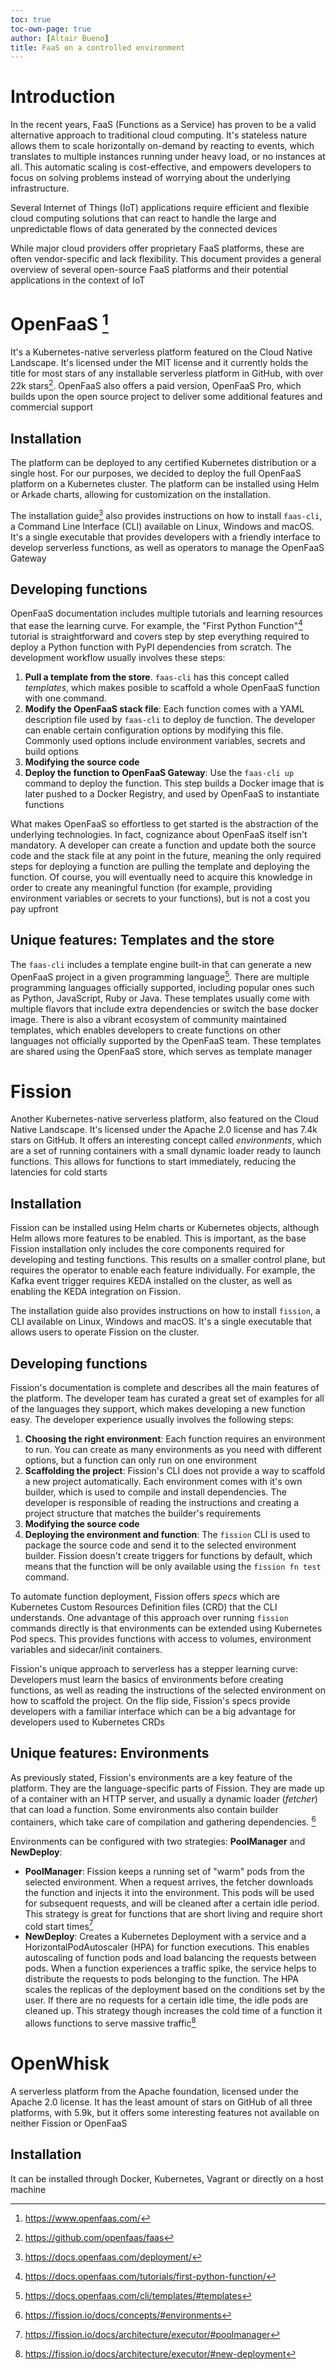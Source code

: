 ```yaml
---
toc: true
toc-own-page: true
author: [Altair Bueno]
title: FaaS on a controlled environment
---
```


<!--
recursos:
  - https://dl.acm.org/doi/10.1145/3565382.3565878
notas:
  - Debería separar fission, openfaas etc por secciones? CLI, instalación, UX, rendimiento....
    - CLI
    - Instalación
    - UX
    - Rendimiento
    - Triggers
    - Features diferenciadoras
  - Deberían ser minimo 6 páginas del template

- Introduction
- OpenFaaS
  - Installation
  - Developing functions
  - Templates and the store
  - Function lifecycle
- Fission
  - Installation
  - Developing functions
  - Function executors, triggers and specs
  - Function lifecycle
- OpenWhisk
  - Installation
  - Developing functions
- Comparison between these platforms
- Conclusions and future work
-->

# Introduction

In the recent years, FaaS (Functions as a Service) has proven to be a valid
alternative approach to traditional cloud computing. It's stateless nature
allows them to scale horizontally on-demand by reacting to events, which
translates to multiple instances running under heavy load, or no instances at
all. This automatic scaling is cost-effective, and empowers developers to focus
on solving problems instead of worrying about the underlying infrastructure.

Several Internet of Things (IoT) applications require efficient and flexible
cloud computing solutions that can react to handle the large and unpredictable
flows of data generated by the connected devices

While major cloud providers offer proprietary FaaS platforms, these are often
vendor-specific and lack flexibility. This document provides a general overview
of several open-source FaaS platforms and their potential applications in the
context of IoT

# OpenFaaS [^1]

It's a Kubernetes-native serverless platform featured on the Cloud Native
Landscape. It's licensed under the MIT license and it currently holds the title
for most stars of any installable serverless platform in GitHub, with over 22k
stars[^2]. OpenFaaS also offers a paid version, OpenFaaS Pro, which builds upon
the open source project to deliver some additional features and commercial
support

[^1]: https://www.openfaas.com/
[^2]: https://github.com/openfaas/faas

## Installation

The platform can be deployed to any certified Kubernetes distribution or a
single host. For our purposes, we decided to deploy the full OpenFaaS platform
on a Kubernetes cluster. The platform can be installed using Helm or Arkade
charts, allowing for customization on the installation.

The installation guide[^3] also provides instructions on how to install
`faas-cli`, a Command Line Interface (CLI) available on Linux, Windows and
macOS. It's a single executable that provides developers with a friendly
interface to develop serverless functions, as well as operators to manage the
OpenFaaS Gateway

[^3]: https://docs.openfaas.com/deployment/

## Developing functions

OpenFaaS documentation includes multiple tutorials and learning resources that
ease the learning curve. For example, the "First Python Function"[^4] tutorial
is straightforward and covers step by step everything required to deploy a
Python function with PyPI dependencies from scratch. The development workflow
usually involves these steps:

1. **Pull a template from the store**. `faas-cli` has this concept called
   _templates_, which makes posible to scaffold a whole OpenFaaS function with
   one command.
2. **Modify the OpenFaaS stack file**: Each function comes with a YAML
   description file used by `faas-cli` to deploy de function. The developer can
   enable certain configuration options by modifying this file. Commonly used
   options include environment variables, secrets and build options
3. **Modifying the source code**
4. **Deploy the function to OpenFaaS Gateway**: Use the `faas-cli up` command to
   deploy the function. This step builds a Docker image that is later pushed to
   a Docker Registry, and used by OpenFaaS to instantiate functions

What makes OpenFaaS so effortless to get started is the abstraction of the
underlying technologies. In fact, cognizance about OpenFaaS itself isn't
mandatory. A developer can create a function and update both the source code and
the stack file at any point in the future, meaning the only required steps for
deploying a function are pulling the template and deploying the function. Of
course, you will eventually need to acquire this knowledge in order to create
any meaningful function (for example, providing environment variables or secrets
to your functions), but is not a cost you pay upfront

[^4]: https://docs.openfaas.com/tutorials/first-python-function/

## Unique features: Templates and the store

The `faas-cli` includes a template engine built-in that can generate a new
OpenFaaS project in a given programming language[^5]. There are multiple
programming languages officially supported, including popular ones such as
Python, JavaScript, Ruby or Java. These templates usually come with multiple
flavors that include extra dependencies or switch the base docker image. There
is also a vibrant ecosystem of community maintained templates, which enables
developers to create functions on other languages not officially supported by
the OpenFaaS team. These templates are shared using the OpenFaaS store, which
serves as template manager

[^5]: https://docs.openfaas.com/cli/templates/#templates

<!--

## Function lifecycle

TODO https://docs.openfaas.com/architecture/invocations/

- How the functions are created
- Cuanto tiempo duran las funciones en ejecución
-->

# Fission

Another Kubernetes-native serverless platform, also featured on the Cloud Native
Landscape. It's licensed under the Apache 2.0 license and has 7.4k stars on
GitHub. It offers an interesting concept called _environments_, which are a set
of running containers with a small dynamic loader ready to launch functions.
This allows for functions to start immediately, reducing the latencies for cold
starts

## Installation

Fission can be installed using Helm charts or Kubernetes objects, although Helm
allows more features to be enabled. This is important, as the base Fission
installation only includes the core components required for developing and
testing functions. This results on a smaller control plane, but requires the
operator to enable each feature individually. For example, the Kafka event
trigger requires KEDA installed on the cluster, as well as enabling the KEDA
integration on Fission.

The installation guide also provides instructions on how to install `fission`, a
CLI available on Linux, Windows and macOS. It's a single executable that allows
users to operate Fission on the cluster.

## Developing functions

Fission's documentation is complete and describes all the main features of the
platform. The developer team has curated a great set of examples for all of the
languages they support, which makes developing a new function easy. The
developer experience usually involves the following steps:

1. **Choosing the right environment**: Each function requires an environment to
   run. You can create as many environments as you need with different options,
   but a function can only run on one environment
2. **Scaffolding the project**: Fission's CLI does not provide a way to scaffold
   a new project automatically. Each environment comes with it's own builder,
   which is used to compile and install dependencies. The developer is
   responsible of reading the instructions and creating a project structure that
   matches the builder's requirements
3. **Modifying the source code**
4. **Deploying the environment and function**: The `fission` CLI is used to
   package the source code and send it to the selected environment builder.
   Fission doesn't create triggers for functions by default, which means that
   the function will be only available using the `fission fn test` command.

To automate function deployment, Fission offers _specs_ which are Kubernetes
Custom Resources Definition files (CRD) that the CLI understands. One advantage
of this approach over running `fission` commands directly is that environments
can be extended using Kubernetes Pod specs. This provides functions with access
to volumes, environment variables and sidecar/init containers.

Fission's unique approach to serverless has a stepper learning curve: Developers
must learn the basics of environments before creating functions, as well as
reading the instructions of the selected environment on how to scaffold the
project. On the flip side, Fission's specs provide developers with a familiar
interface which can be a big advantage for developers used to Kubernetes CRDs

## Unique features: Environments

As previously stated, Fission's environments are a key feature of the platform.
They are the language-specific parts of Fission. They are made up of a container
with an HTTP server, and usually a dynamic loader (_fetcher_) that can load a
function. Some environments also contain builder containers, which take care of
compilation and gathering dependencies. [^6]

Environments can be configured with two strategies: **PoolManager** and
**NewDeploy**:

- **PoolManager**: Fission keeps a running set of "warm" pods from the selected
  environment. When a request arrives, the fetcher downloads the function and
  injects it into the environment. This pods will be used for subsequent
  requests, and will be cleaned after a certain idle period. This strategy is
  great for functions that are short living and require short cold start
  times[^7]
- **NewDeploy**: Creates a Kubernetes Deployment with a service and a
  HorizontalPodAutoscaler (HPA) for function executions. This enables
  autoscaling of function pods and load balancing the requests between pods.
  When a function experiences a traffic spike, the service helps to distribute
  the requests to pods belonging to the function. The HPA scales the replicas of
  the deployment based on the conditions set by the user. If there are no
  requests for a certain idle time, the idle pods are cleaned up. This strategy
  though increases the cold time of a function it allows functions to serve
  massive traffic[^8]

[^6]: https://fission.io/docs/concepts/#environments
[^7]: https://fission.io/docs/architecture/executor/#poolmanager
[^8]: https://fission.io/docs/architecture/executor/#new-deployment

# OpenWhisk

A serverless platform from the Apache foundation, licensed under the Apache 2.0
license. It has the least amount of stars on GitHub of all three platforms, with
5.9k, but it offers some interesting features not available on neither Fission
or OpenFaaS

## Installation

It can be installed through Docker, Kubernetes, Vagrant or directly on a host
machine
